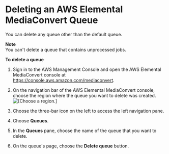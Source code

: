 # Deleting an AWS Elemental MediaConvert Queue<a name="deleting-a-queue"></a>

You can delete any queue other than the default queue\.

**Note**  
You can't delete a queue that contains unprocessed jobs\.

**To delete a queue**

1. Sign in to the AWS Management Console and open the AWS Elemental MediaConvert console at [https://console\.aws\.amazon\.com/mediaconvert](https://console.aws.amazon.com/mediaconvert)\.

1. On the navigation bar of the AWS Elemental MediaConvert console, choose the region where the queue you want to delete was created\.  
![\[Choose a region.\]](http://docs.aws.amazon.com/mediaconvert/latest/ug/images/regions-list.png)

1. Choose the three\-bar icon on the left to access the left navigation pane\.

1. Choose **Queues**\.

1. In the **Queues** pane, choose the name of the queue that you want to delete\.

1. On the queue's page, choose the **Delete queue** button\.